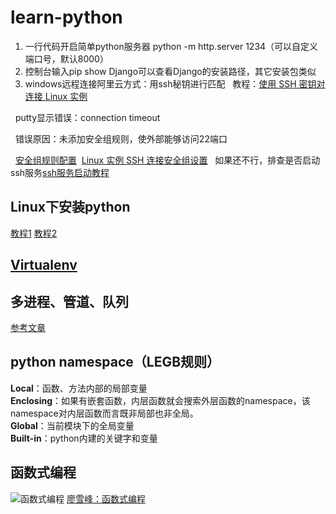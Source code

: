 # learn-python
1. 一行代码开启简单python服务器 python -m http.server 1234（可以自定义端口号，默认8000）
2. 控制台输入pip show Django可以查看Django的安装路径，其它安装包类似
3. windows远程连接阿里云方式：用ssh秘钥进行匹配
   教程：[使用 SSH 密钥对连接 Linux 实例](https://help.aliyun.com/document_detail/51798.html?spm=5176.doc51792.2.6.DAXO8s)
   
   putty显示错误：connection timeout
   
   错误原因：未添加安全组规则，使外部能够访问22端口
   
   [安全组规则配置](https://help.aliyun.com/document_detail/25475.html?spm=5176.2020520101.121.1.6029e411vFxRUf)
   [Linux 实例 SSH 连接安全组设置](https://help.aliyun.com/knowledge_detail/52086.html)
   如果还不行，排查是否启动ssh服务[ssh服务启动教程](https://yq.aliyun.com/articles/131764)
## Linux下安装python
[教程1](http://www.linuxidc.com/Linux/2016-04/129784.htm) [教程2](http://blog.csdn.net/hobohero/article/details/54381475)

## [Virtualenv](https://www.liaoxuefeng.com/wiki/0014316089557264a6b348958f449949df42a6d3a2e542c000/001432712108300322c61f256c74803b43bfd65c6f8d0d0000)

## 多进程、管道、队列
[参考文章](http://python.jobbole.com/82045/)

## python namespace（LEGB规则）
**Local**：函数、方法内部的局部变量  
**Enclosing**：如果有嵌套函数，内层函数就会搜索外层函数的namespace，该namespace对内层函数而言既非局部也非全局。  
**Global**：当前模块下的全局变量  
**Built-in**：python内建的关键字和变量  

## 函数式编程
![函数式编程](http://oyrpkn4bk.bkt.clouddn.com/%E5%87%BD%E6%95%B0%E5%BC%8F%E7%BC%96%E7%A8%8B.png)
[廖雪峰：函数式编程](https://www.liaoxuefeng.com/wiki/0014316089557264a6b348958f449949df42a6d3a2e542c000/0014317848428125ae6aa24068b4c50a7e71501ab275d52000)

